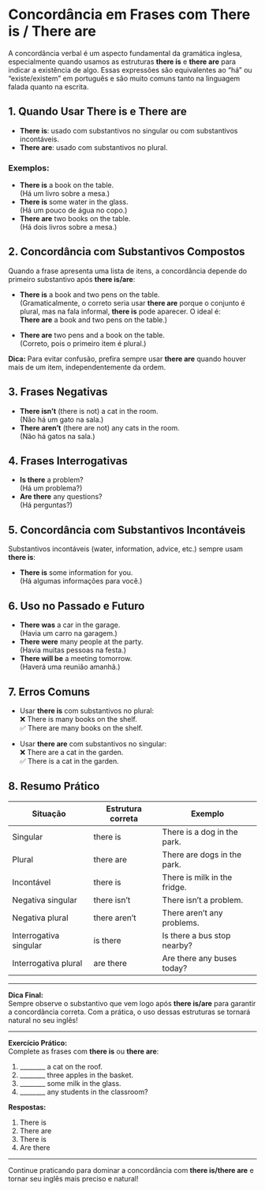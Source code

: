# Concordância em Frases com **There is / There are**

A concordância verbal é um aspecto fundamental da gramática inglesa, especialmente quando usamos as estruturas **there is** e **there are** para indicar a existência de algo. Essas expressões são equivalentes ao “há” ou “existe/existem” em português e são muito comuns tanto na linguagem falada quanto na escrita.

## 1. **Quando Usar There is e There are**

- **There is**: usado com substantivos no singular ou com substantivos incontáveis.
- **There are**: usado com substantivos no plural.

### Exemplos:

- **There is** a book on the table.  
  (Há um livro sobre a mesa.)
- **There is** some water in the glass.  
  (Há um pouco de água no copo.)
- **There are** two books on the table.  
  (Há dois livros sobre a mesa.)

## 2. **Concordância com Substantivos Compostos**

Quando a frase apresenta uma lista de itens, a concordância depende do primeiro substantivo após **there is/are**:

- **There is** a book and two pens on the table.  
  (Gramaticalmente, o correto seria usar **there are** porque o conjunto é plural, mas na fala informal, **there is** pode aparecer. O ideal é:  
  **There are** a book and two pens on the table.)

- **There are** two pens and a book on the table.  
  (Correto, pois o primeiro item é plural.)

**Dica:** Para evitar confusão, prefira sempre usar **there are** quando houver mais de um item, independentemente da ordem.

## 3. **Frases Negativas**

- **There isn’t** (there is not) a cat in the room.  
  (Não há um gato na sala.)
- **There aren’t** (there are not) any cats in the room.  
  (Não há gatos na sala.)

## 4. **Frases Interrogativas**

- **Is there** a problem?  
  (Há um problema?)
- **Are there** any questions?  
  (Há perguntas?)

## 5. **Concordância com Substantivos Incontáveis**

Substantivos incontáveis (water, information, advice, etc.) sempre usam **there is**:

- **There is** some information for you.  
  (Há algumas informações para você.)

## 6. **Uso no Passado e Futuro**

- **There was** a car in the garage.  
  (Havia um carro na garagem.)
- **There were** many people at the party.  
  (Havia muitas pessoas na festa.)
- **There will be** a meeting tomorrow.  
  (Haverá uma reunião amanhã.)

## 7. **Erros Comuns**

- Usar **there is** com substantivos no plural:  
  ❌ There is many books on the shelf.  
  ✅ There are many books on the shelf.

- Usar **there are** com substantivos no singular:  
  ❌ There are a cat in the garden.  
  ✅ There is a cat in the garden.

## 8. **Resumo Prático**

| Situação                | Estrutura correta      | Exemplo                        |
|-------------------------|-----------------------|--------------------------------|
| Singular                | there is              | There is a dog in the park.    |
| Plural                  | there are             | There are dogs in the park.    |
| Incontável              | there is              | There is milk in the fridge.   |
| Negativa singular       | there isn’t           | There isn’t a problem.         |
| Negativa plural         | there aren’t          | There aren’t any problems.     |
| Interrogativa singular  | is there              | Is there a bus stop nearby?    |
| Interrogativa plural    | are there             | Are there any buses today?     |

---

**Dica Final:**  
Sempre observe o substantivo que vem logo após **there is/are** para garantir a concordância correta. Com a prática, o uso dessas estruturas se tornará natural no seu inglês!

---

**Exercício Prático:**  
Complete as frases com **there is** ou **there are**:

1. ________ a cat on the roof.
2. ________ three apples in the basket.
3. ________ some milk in the glass.
4. ________ any students in the classroom?

**Respostas:**  
1. There is  
2. There are  
3. There is  
4. Are there

---

Continue praticando para dominar a concordância com **there is/there are** e tornar seu inglês mais preciso e natural!